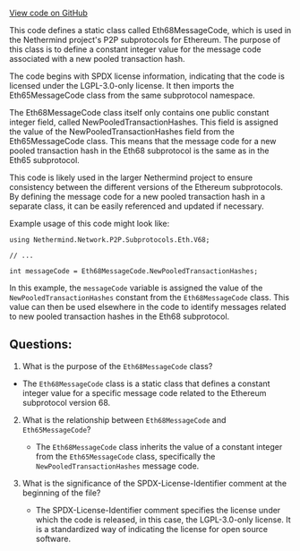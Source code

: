 [View code on GitHub](https://github.com/nethermindeth/nethermind/Nethermind.Network/P2P/Subprotocols/Eth/V68/Eth68MessageCode.cs)

This code defines a static class called Eth68MessageCode, which is used in the Nethermind project's P2P subprotocols for Ethereum. The purpose of this class is to define a constant integer value for the message code associated with a new pooled transaction hash. 

The code begins with SPDX license information, indicating that the code is licensed under the LGPL-3.0-only license. It then imports the Eth65MessageCode class from the same subprotocol namespace. 

The Eth68MessageCode class itself only contains one public constant integer field, called NewPooledTransactionHashes. This field is assigned the value of the NewPooledTransactionHashes field from the Eth65MessageCode class. This means that the message code for a new pooled transaction hash in the Eth68 subprotocol is the same as in the Eth65 subprotocol. 

This code is likely used in the larger Nethermind project to ensure consistency between the different versions of the Ethereum subprotocols. By defining the message code for a new pooled transaction hash in a separate class, it can be easily referenced and updated if necessary. 

Example usage of this code might look like:

```
using Nethermind.Network.P2P.Subprotocols.Eth.V68;

// ...

int messageCode = Eth68MessageCode.NewPooledTransactionHashes;
```

In this example, the `messageCode` variable is assigned the value of the `NewPooledTransactionHashes` constant from the `Eth68MessageCode` class. This value can then be used elsewhere in the code to identify messages related to new pooled transaction hashes in the Eth68 subprotocol.
## Questions: 
 1. What is the purpose of the `Eth68MessageCode` class?
   - The `Eth68MessageCode` class is a static class that defines a constant integer value for a specific message code related to the Ethereum subprotocol version 68.

2. What is the relationship between `Eth68MessageCode` and `Eth65MessageCode`?
   - The `Eth68MessageCode` class inherits the value of a constant integer from the `Eth65MessageCode` class, specifically the `NewPooledTransactionHashes` message code.

3. What is the significance of the SPDX-License-Identifier comment at the beginning of the file?
   - The SPDX-License-Identifier comment specifies the license under which the code is released, in this case, the LGPL-3.0-only license. It is a standardized way of indicating the license for open source software.
